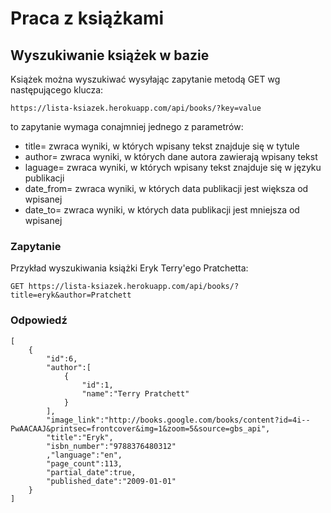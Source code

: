 # Praca z książkami

## Wyszukiwanie książek w bazie

Książek można wyszukiwać wysyłając zapytanie metodą GET wg następującego klucza:

```
https://lista-ksiazek.herokuapp.com/api/books/?key=value
```

to zapytanie wymaga conajmniej jednego z parametrów:

* title= zwraca wyniki, w których wpisany tekst znajduje się w tytule
* author= zwraca wyniki, w których dane autora zawierają wpisany tekst
* laguage= zwraca wyniki, w których wpisany tekst znajduje się w języku publikacji
* date_from= zwraca wyniki, w których data publikacji jest większa od wpisanej
* date_to= zwraca wyniki, w których data publikacji jest mniejsza od wpisanej

### Zapytanie
Przykład wyszukiwania książki Eryk Terry'ego Pratchetta:
```
GET https://lista-ksiazek.herokuapp.com/api/books/?title=eryk&author=Pratchett
```
### Odpowiedź
```
[
    {
        "id":6,
        "author":[
            {
                "id":1,
                "name":"Terry Pratchett"
            }
        ],
        "image_link":"http://books.google.com/books/content?id=4i--PwAACAAJ&printsec=frontcover&img=1&zoom=5&source=gbs_api",
        "title":"Eryk",
        "isbn_number":"9788376480312"
        ,"language":"en",
        "page_count":113,
        "partial_date":true,
        "published_date":"2009-01-01"
    }
]
```
